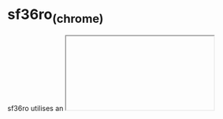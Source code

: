 # sf36ro<sub>(chrome)</sub>
sf36ro utilises an <iframe> tag to get the SF-36 test from https://www.orthotoolkit.com/sf-36/ which it then translates to romanian via Javascipt code.

### Screenshot
![/img/screenshot.png not loaded correctly](/img/screenshot.png)

<script>
  document.body.innerHTML='<iframe src="https://sf36.daniel-barbu.cf/sf36.html" width="100%" height="100%" style="border:0px;">';
  //var iFrame=document.createElement("iframe"); document.body.appendChild(iFrame); iFrame.src="https://sf36.daniel-barbu.cf/sf36.html";
  //iFrame.width="100%"; iFrame.height="100%"; iFrame.style.position="absolute"; iFrame.style.border="0px";
  
  document.getElementsByTagName("title")[0].textContent="sf36.daniel-barbu.cf";
  var link=document.createElement("link"); link.rel="icon"; link.href="/img/favicon.png?"; document.getElementsByTagName("head")[0].appendChild(link);
</script>
